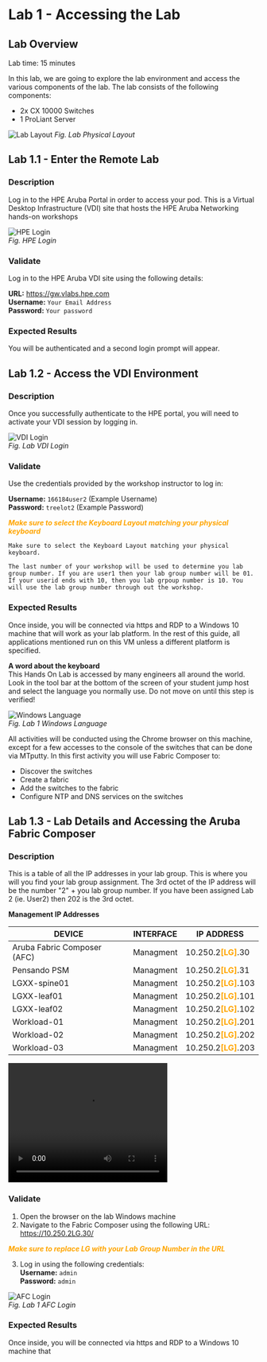 # Lab 1 - Accessing the Lab

## Lab Overview

Lab time:  15 minutes

In this lab, we are going to explore the lab environment and access the various components of the lab.  The lab consists of the following components:
* 2x CX 10000 Switches
* 1 ProLiant Server

![Lab Layout](images/lab1-lab-layout.png)
_Fig. Lab Physical Layout_

## Lab 1.1 - Enter the Remote Lab

### Description
Log in to the HPE Aruba Portal in order to access your pod.  This is a Virtual Desktop Infrastructure (VDI) site that hosts the HPE Aruba Networking hands-on workshops

![HPE Login](images/lab1-login-hpe.png)  
_Fig. HPE Login_

### Validate
Log in to the HPE Aruba VDI site using the following details:

**URL:**  https://gw.vlabs.hpe.com  
**Username:**  ``Your Email Address``  
**Password:**  ``Your password``    

### Expected Results
You will be authenticated and a second login prompt will appear.


## Lab 1.2 - Access the VDI Environment

### Description
Once you successfully authenticate to the HPE portal, you will need to activate your VDI session by logging in.  


![VDI Login](images/lab1-login-vdi.png)  
_Fig. Lab VDI Login_

### Validate
Use the credentials provided by the workshop instructor to log in:

**Username:**  ``166184user2``  (Example Username)  
**Password:**  ``treelot2``  (Example Password)  

<span style="color:orange">***Make sure to select the Keyboard Layout matching your physical keyboard***</span>

```{note}
Make sure to select the Keyboard Layout matching your physical keyboard.
```

```{note}
The last number of your workshop will be used to determine you lab group number. If you are user1 then your lab group number will be 01. If your userid ends with 10, then you lab grpoup number is 10. You will use the lab group number through out the workshop.
```

### Expected Results

Once inside, you will be connected via https and RDP to a Windows 10 machine that will work as your lab platform. In the rest of this guide, all applications mentioned run on this VM unless a different platform is specified.


<b>A word about the keyboard</b>  
This Hands On Lab is accessed by many engineers all around the world. Look in the tool bar at the bottom of the screen of your student jump host and select the language you normally use. Do not move on until this step is verified!

![Windows Language](images/lab1-windows-language.png)  
_Fig. Lab 1 Windows Language_  

All activities will be conducted using the Chrome browser on this machine, except for a few accesses to the console of the switches that can be done via MTputty. In this first activity you will use Fabric Composer to:  
* Discover the switches
* Create a fabric
* Add the switches to the fabric
* Configure NTP and DNS services on the switches  


## Lab 1.3 - Lab Details and Accessing the Aruba Fabric Composer

### Description
This is a table of all the IP addresses in your lab group. This is where you will you find your lab group assignment. The 3rd octet of the IP address will be the number "2" + you lab group number. If you have been assigned Lab 2 (ie. User2) then 202 is the 3rd octet.

<b>Management IP Addresses</b>

| DEVICE    | INTERFACE | IP ADDRESS  |  
| -------- | ------- | ------- |
| Aruba Fabric Composer (AFC) | Managment | 10.250.2<span style="color:orange">**[LG]**</span>.30 |
| Pensando PSM | Managment | 10.250.2<span style="color:orange">**[LG]**</span>.31 |
| LGXX-spine01 | Managment | 10.250.2<span style="color:orange">**[LG]**</span>.103 |
| LGXX-leaf01 | Managment | 10.250.2<span style="color:orange">**[LG]**</span>.101 |
| LGXX-leaf02 | Managment | 10.250.2<span style="color:orange">**[LG]**</span>.102 |
| Workload-01 | Managment | 10.250.2<span style="color:orange">**[LG]**</span>.201 |
| Workload-02 | Managment | 10.250.2<span style="color:orange">**[LG]**</span>.202 |
| Workload-03 | Managment | 10.250.2<span style="color:orange">**[LG]**</span>.203 |

<video width="320" height="240" controls>
  <source src="_video/afc_login.mp4" type="video/mp4">
</video>

### Validate
1. Open the browser on the lab Windows machine
2. Navigate to the Fabric Composer using the following URL:  https://10.250.2LG.30/

<span style="color:orange">***Make sure to replace LG with your Lab Group Number in the URL***</span>  

3. Log in using the following credentials:  
**Username:**  ``admin``  
**Password:**  ``admin``  


![AFC Login](images/lab1-afc-login.png)  
_Fig. Lab 1 AFC Login_


### Expected Results

Once inside, you will be connected via https and RDP to a Windows 10 machine that  